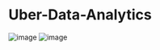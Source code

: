 ﻿# Uber-Data-Analytics
![image](https://github.com/BaoHuynh888/Uber-Data-Analytics/assets/151827523/f523f5c5-a56c-4bdf-97d4-fa63f075ca1c)
![image](https://github.com/BaoHuynh888/Uber-Data-Analytics/assets/151827523/db378941-a2d6-4097-bc74-7c99fca35d7c)
